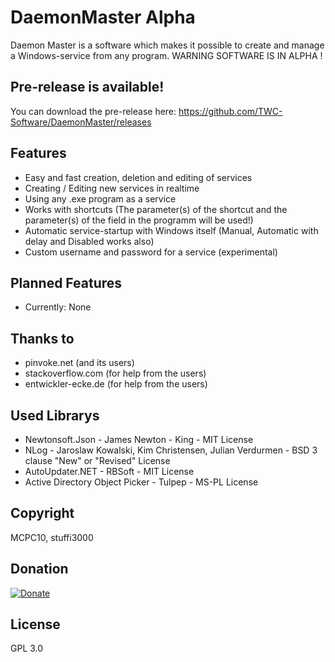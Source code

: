 
# DaemonMaster Alpha
Daemon Master is a software which makes it possible to create and manage a Windows-service from any program.
WARNING SOFTWARE IS IN ALPHA !

## Pre-release is available!
You can download the pre-release here: https://github.com/TWC-Software/DaemonMaster/releases

## Features
- Easy and fast creation, deletion and editing of services
- Creating / Editing new services in realtime
- Using any .exe program as a service
- Works with shortcuts (The parameter(s) of the shortcut and the parameter(s) of the field in the programm will be used!)
- Automatic service-startup with Windows itself (Manual, Automatic with delay and Disabled works also)
- Custom username and password for a service (experimental)

## Planned Features
- Currently: None

## Thanks to 
- pinvoke.net (and its users)
- stackoverflow.com (for help from the users)
- entwickler-ecke.de (for help from the users)

## Used Librarys
- Newtonsoft.Json - James Newton - King - MIT License
- NLog - Jaroslaw Kowalski, Kim Christensen, Julian Verdurmen - BSD 3 clause "New" or "Revised" License
- AutoUpdater.NET - RBSoft - MIT License
- Active Directory Object Picker - Tulpep - MS-PL License

## Copyright 
MCPC10,
stuffi3000

## Donation
[![Donate](https://www.paypalobjects.com/en_US/i/btn/btn_donateCC_LG.gif)](https://paypal.me/stuffi3000)

## License 
GPL 3.0
